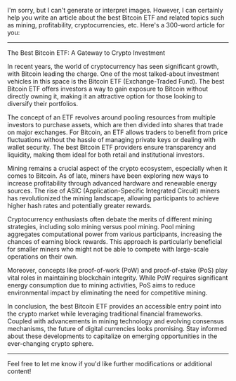 I'm sorry, but I can't generate or interpret images. However, I can certainly help you write an article about the best Bitcoin ETF and related topics such as mining, profitability, cryptocurrencies, etc. Here's a 300-word article for you:

---

The Best Bitcoin ETF: A Gateway to Crypto Investment

In recent years, the world of cryptocurrency has seen significant growth, with Bitcoin leading the charge. One of the most talked-about investment vehicles in this space is the Bitcoin ETF (Exchange-Traded Fund). The best Bitcoin ETF offers investors a way to gain exposure to Bitcoin without directly owning it, making it an attractive option for those looking to diversify their portfolios.

The concept of an ETF revolves around pooling resources from multiple investors to purchase assets, which are then divided into shares that trade on major exchanges. For Bitcoin, an ETF allows traders to benefit from price fluctuations without the hassle of managing private keys or dealing with wallet security. The best Bitcoin ETF providers ensure transparency and liquidity, making them ideal for both retail and institutional investors.

Mining remains a crucial aspect of the crypto ecosystem, especially when it comes to Bitcoin. As of late, miners have been exploring new ways to increase profitability through advanced hardware and renewable energy sources. The rise of ASIC (Application-Specific Integrated Circuit) miners has revolutionized the mining landscape, allowing participants to achieve higher hash rates and potentially greater rewards.

Cryptocurrency enthusiasts often debate the merits of different mining strategies, including solo mining versus pool mining. Pool mining aggregates computational power from various participants, increasing the chances of earning block rewards. This approach is particularly beneficial for smaller miners who might not be able to compete with large-scale operations on their own.

Moreover, concepts like proof-of-work (PoW) and proof-of-stake (PoS) play vital roles in maintaining blockchain integrity. While PoW requires significant energy consumption due to mining activities, PoS aims to reduce environmental impact by eliminating the need for competitive mining.

In conclusion, the best Bitcoin ETF provides an accessible entry point into the crypto market while leveraging traditional financial frameworks. Coupled with advancements in mining technology and evolving consensus mechanisms, the future of digital currencies looks promising. Stay informed about these developments to capitalize on emerging opportunities in the ever-changing crypto sphere. 

--- 

Feel free to let me know if you'd like further modifications or additional content!